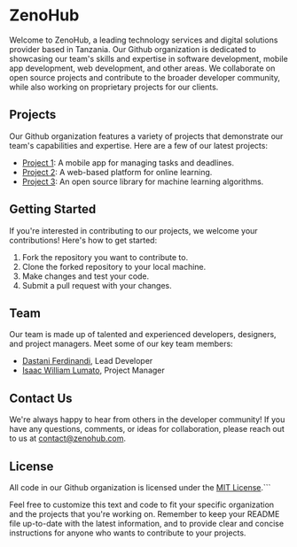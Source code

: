 # ZenoHub

Welcome to ZenoHub, a leading technology services and digital solutions provider based in Tanzania. Our Github organization is dedicated to showcasing our team's skills and expertise in software development, mobile app development, web development, and other areas. We collaborate on open source projects and contribute to the broader developer community, while also working on proprietary projects for our clients.

## Projects

Our Github organization features a variety of projects that demonstrate our team's capabilities and expertise. Here are a few of our latest projects:

- [Project 1](https://github.com/iamdastani/ZenoHub): A mobile app for managing tasks and deadlines.
- [Project 2](https://github.com/iamdastani/MwanaBot): A web-based platform for online learning.
- [Project 3](https://github.com/iamdastani/Smart-Home-Flutter-App): An open source library for machine learning algorithms.

## Getting Started

If you're interested in contributing to our projects, we welcome your contributions! Here's how to get started:

1. Fork the repository you want to contribute to.
2. Clone the forked repository to your local machine.
3. Make changes and test your code.
4. Submit a pull request with your changes.

## Team

Our team is made up of talented and experienced developers, designers, and project managers. Meet some of our key team members:

- [Dastani Ferdinandi](https://github.com/iamdastani), Lead Developer
- [Isaac William Lumato](https://github.com/isaka-lumato), Project Manager

## Contact Us

We're always happy to hear from others in the developer community! If you have any questions, comments, or ideas for collaboration, please reach out to us at [contact@zenohub.com](mailto:contact@zenohub.com).

## License

All code in our Github organization is licensed under the [MIT License](https://opensource.org/licenses/MIT).```

Feel free to customize this text and code to fit your specific organization and the projects that you're working on. Remember to keep your README file up-to-date with the latest information, and to provide clear and concise instructions for anyone who wants to contribute to your projects.
